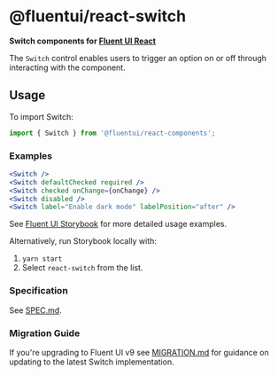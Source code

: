 # @fluentui/react-switch

**Switch components for [Fluent UI React](https://react.fluentui.dev/)**

The `Switch` control enables users to trigger an option on or off through interacting with the component.

## Usage

To import Switch:

```js
import { Switch } from '@fluentui/react-components';
```

### Examples

```jsx
<Switch />
<Switch defaultChecked required />
<Switch checked onChange={onChange} />
<Switch disabled />
<Switch label="Enable dark mode" labelPosition="after" />
```

See [Fluent UI Storybook](https://react.fluentui.dev/) for more detailed usage examples.

Alternatively, run Storybook locally with:

1. `yarn start`
2. Select `react-switch` from the list.

### Specification

See [SPEC.md](./Spec.md).

### Migration Guide

If you're upgrading to Fluent UI v9 see [MIGRATION.md](./MIGRATION.md) for guidance on updating to the latest Switch implementation.
